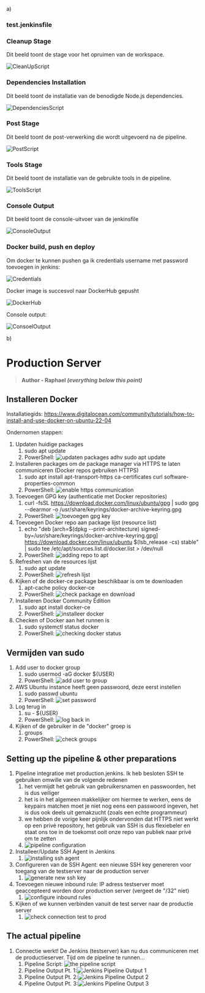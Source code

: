 a)

### test.jenkinsfile

### Cleanup Stage
Dit beeld toont de stage voor het opruimen van de workspace.

![CleanUpScript](images/CleanUpScript.png)

### Dependencies Installation
Dit beeld toont de installatie van de benodigde Node.js dependencies.

![DependenciesScript](images/DependenciesScript.png)

### Post Stage
Dit beeld toont de post-verwerking die wordt uitgevoerd na de pipeline.

![PostScript](images/PostScript.png)

### Tools Stage
Dit beeld toont de installatie van de gebruikte tools in de pipeline.

![ToolsScript](images/ToolsScript.png)

### Console Output
Dit beeld toont de console-uitvoer van de jenkinsfile

![ConsoleOutput](images/ConsoleOutput.png)


### Docker build, push en deploy

Om docker te kunnen pushen ga ik credentials username met password toevoegen in jenkins:

![Credentials](images/docker-credential.png)

Docker image is succesvol naar DockerHub gepusht 

![DockerHub](images/dockerhub.png)

Console output:

![ConsoelOutput](images/console_deploy.png)


b)


# Production Server
> **Author - Raphael *(everything below this point)***

## Installeren Docker
Installatiegids: https://www.digitalocean.com/community/tutorials/how-to-install-and-use-docker-on-ubuntu-22-04

Ondernomen stappen:
1. Updaten huidige packages
   1. sudo apt update
   2. PowerShell: ![updaten packages adhv sudo apt update](images/prod-dock-install-aptupdate.png)
2. Installeren packages om de package manager via HTTPS te laten communiceren (Docker repos gebruiken HTTPS)
   1. sudo apt install apt-transport-https ca-certificates curl software-properties-common
   2. PowerShell: ![enable https communication](images/prod-dock-install-https.png)
3. Toevoegen GPG key (authenticatie met Docker repositories)
   1. curl -fsSL https://download.docker.com/linux/ubuntu/gpg | sudo gpg --dearmor -o /usr/share/keyrings/docker-archive-keyring.gpg
   2. PowerShell: ![toevoegen gpg key](images/prod-dock-install-gpgkey.png)
4. Toevoegen Docker repo aan package lijst (resource list)
   1. echo "deb [arch=$(dpkg --print-architecture) signed-by=/usr/share/keyrings/docker-archive-keyring.gpg] https://download.docker.com/linux/ubuntu $(lsb_release -cs) stable" | sudo tee /etc/apt/sources.list.d/docker.list > /dev/null
   2. PowerShell: ![adding repo to apt](images/prod-dock-install-addtoapt.png)
5. Refreshen van de resources lijst
   1. sudo apt update
   2. PowerShell: ![refresh lijst](images/prod-dock-install-refresh.png)
6. Kijken of de docker-ce package beschikbaar is om te downloaden
   1. apt-cache policy docker-ce
   2. PowerShell: ![check package en download](images/prod-dock-install-check.png)
7. Installeren Docker Community Edition
   1. sudo apt install docker-ce
   2. PowerShell: ![installeer docker](images/prod-dock-install-actualinstall.png)
8. Checken of Docker aan het runnen is
   1. sudo systemctl status docker
   2. PowerShell: ![checking docker status](images/prod-dock-install-checkstatus.png)

## Vermijden van sudo
1. Add user to docker group
   1. sudo usermod -aG docker ${USER}
   2. PowerShell: ![add user to group](images/prod-sudo-addtogroup.png)
2. AWS Ubuntu instance heeft geen passwoord, deze eerst instellen
   1. sudo passwd ubuntu      
   2. PowerShell: ![set password](images/prod-sudo-setpasswd.png)
3. Log terug in
   1. su - ${USER}
   2. PowerShell: ![log back in](images/prod-sudo-relog.png)
4. Kijken of de gebruiker in de "docker" groep is
   1. groups
   2. PowerShell: ![check groups](images/prod-sudo-checkgroups.png)

## Setting up the pipeline & other preparations
1. Pipeline integratioe met production.jenkins. Ik heb besloten SSH te gebruiken omwille van de volgende redenen
   1. het vermijdt het gebruik van gebruikersnamen en passwoorden, het is dus veiliger
   2. het is in het algemeen makkelijker om hiermee te werken, eens de keypairs matchen moet je niet nog eens een passwoord ingeven, het is dus ook deels uit gemakzucht (zoals een echte programmeur)
   3. we hebben de vorige keer pijnlijk ondervonden dat HTTPS niet werkt op een privé repository, het gebruik van SSH is dus flexiebeler en staat ons toe in de toekomst ooit onze repo van publiek naar privé om te zetten
   4. ![pipeline configuration](images/prod-jenk-pipelineconfiguration.png)
2. Installeer/Update SSH Agent in Jenkins
   1. ![installing ssh agent](images/prod-jenk-installSSHAgent.png)
3. Configureren van de SSH Agent: een nieuwe SSH key genereren voor toegang van de testserver naar de production server
   1. ![generate new ssh key](images/prod-jenk-newsshkey.png)
4. Toevoegen nieuwe inbound rule: IP adress testserver moet geaccepteerd worden door production server (vergeet de "/32" niet)
   1. ![configure inbound rules](images/prod-jenk-inboundrules.png)
5. Kijken of we kunnen verbinden vanuit de test server naar de productie server
   1. ![check connection test to prod](images/prod-jenk-checkconnection.png)

## The actual pipeline
1. Connectie werkt! De Jenkins (testserver) kan nu dus communiceren met de productieserver. Tijd om de pipeline te runnen...
   1. Pipeline Script: ![the pipeline script](images/prod-jenk-pipelinescript.png)
   2. Pipeline Output Pt. 1:![Jenkins Pipeline Output 1](images/prod-jenk-piplineoutput1.png)
   3. Pipeline Output Pt. 2:![Jenkins Pipeline Output 2](images/prod-jenk-piplineoutput2.png)
   4. Pipeline Output Pt. 3:![Jenkins Pipeline Output 3](images/prod-jenk-piplineoutput3.png)
